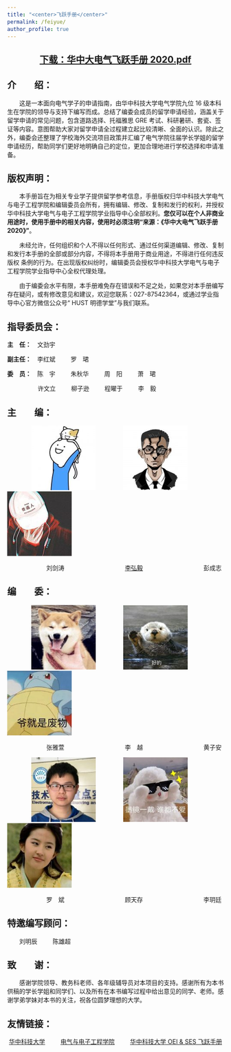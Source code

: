 ```yaml
---
title: "<center>飞跃手册</center>"
permalink: /feiyue/
author_profile: true
---
```

 
## <center> <a href="https://raw.githubusercontent.com/Pengchengzhi/Pengchengzhi.github.io/master/files/feiyue/%E5%8D%8E%E4%B8%AD%E5%A4%A7%E7%94%B5%E6%B0%94%E9%A3%9E%E8%B7%83%E6%89%8B%E5%86%8C.pdf">下载：华中大电气飞跃手册 2020.pdf</a> </center>
    
## 介&emsp;&emsp;绍：

&emsp;&emsp;这是一本面向电气学子的申请指南，由华中科技大学电气学院九位 16 级本科生在学院的领导与支持下编写而成。总结了编委会成员的留学申请经验，涵盖关于留学申请的常见问题，包含道路选择、托福雅思 GRE 考试、科研暑研、套瓷、签证等内容。意图帮助大家对留学申请全过程建立起比较清晰、全面的认识。除此之外，编委会还整理了学校海外交流项目政策并汇编了电气学院往届学长学姐的留学申请经历，帮助同学们更好地明确自己的定位，更加合理地进行学校选择和申请准备。

## 版权声明：

&emsp;&emsp;本手册旨在为相关专业学子提供留学参考信息，手册版权归华中科技大学电气与电子工程学院和编辑委员会所有，拥有编辑、修改、复制和发行的权利，并授权华中科技大学电气与电子工程学院学业指导中心全部权利。<b>您仅可以在个人非商业用途时，使用手册中的相关内容，使用时必须注明“来源：《华中大电气飞跃手册 2020》”</b>。
    
&emsp;&emsp;未经允许，任何组织和个人不得以任何形式、通过任何渠道编辑、修改、复制和发行本手册的全部或部分内容，不得将本手册用于商业用途，不得进行任何违反版权 条例的行为。在出现版权纠纷时，编辑委员会授权华中科技大学电气与电子工程学院学业指导中心全权代理处理。

&emsp;&emsp;由于编委会水平有限，本手册难免存在错误和不足之处，如果您对本手册编写存在疑问，或有修改意见和建议，欢迎您联系：027-87542364，或通过学业指导中心官方微信公众号“ HUST 明德学堂”与我们联系。

## 指导委员会：

<b>主&emsp;任：</b>&emsp;文劲宇

<b>副主任：</b>&emsp;李红斌 &emsp;&emsp; 罗&emsp;珺

<b>委&emsp;员：</b>&emsp;陈&emsp;宇  &emsp;&emsp;  朱秋华  &emsp;&emsp;  周&emsp;阳  &emsp;&emsp;  萧&emsp;珺 

&emsp;&emsp;&emsp;&emsp;&ensp;&nbsp;  许文立  &emsp;&emsp;  柳子逊   &emsp;&emsp; 程曜于 &emsp;&emsp;   李&emsp;毅

## 主&emsp;&emsp;编：
&emsp;&emsp;&emsp;&emsp;<img src="https://raw.githubusercontent.com/Pengchengzhi/Pengchengzhi.github.io/master/images/feiyue/feiyue-1.jpg"/> &emsp;&emsp;&emsp;&emsp; 
<img src="https://raw.githubusercontent.com/Pengchengzhi/Pengchengzhi.github.io/master/images/feiyue/feiyue-2.jpg"/> &emsp;&emsp;&emsp;&emsp; 
<img src="https://raw.githubusercontent.com/Pengchengzhi/Pengchengzhi.github.io/master/images/feiyue/feiyue-3.jpg"/>

&emsp;&emsp;&emsp;&emsp;&emsp;&emsp;&ensp;刘剑涛 &ensp;&emsp;&emsp;&emsp;&emsp;&emsp;&emsp;&emsp;&emsp;&emsp; <a href="http://hongyili.net/">李弘毅</a>  &emsp;&emsp;&emsp;&emsp;&emsp;&emsp;&emsp;&emsp;&emsp;&ensp; 彭成志

## 编&emsp;&emsp;委：

&emsp;&emsp;&emsp;&emsp;<img src="https://raw.githubusercontent.com/Pengchengzhi/Pengchengzhi.github.io/master/images/feiyue/feiyue-4.jpg"/> &emsp;&emsp;&emsp;&emsp; 
<img src="https://raw.githubusercontent.com/Pengchengzhi/Pengchengzhi.github.io/master/images/feiyue/feiyue-5.jpg"/> &emsp;&emsp;&emsp;&emsp; 
<img src="https://raw.githubusercontent.com/Pengchengzhi/Pengchengzhi.github.io/master/images/feiyue/feiyue-6.jpg"/>


&emsp;&emsp;&emsp;&emsp;&emsp;&emsp;&ensp;张雅萱 &ensp;&emsp;&emsp;&emsp;&emsp;&emsp;&emsp;&emsp;&emsp;&emsp; 李&emsp;越  &emsp;&emsp;&emsp;&emsp;&emsp;&emsp;&emsp;&emsp;&emsp;&ensp; 黄子安

&emsp;&emsp;&emsp;&emsp;<img src="https://raw.githubusercontent.com/Pengchengzhi/Pengchengzhi.github.io/master/images/feiyue/feiyue-7.jpg"/> &emsp;&emsp;&emsp;&emsp; 
<img src="https://raw.githubusercontent.com/Pengchengzhi/Pengchengzhi.github.io/master/images/feiyue/feiyue-8.jpg"/> &emsp;&emsp;&emsp;&emsp; 
<img src="https://raw.githubusercontent.com/Pengchengzhi/Pengchengzhi.github.io/master/images/feiyue/feiyue-9.jpg"/>

&emsp;&emsp;&emsp;&emsp;&emsp;&emsp;&ensp;罗&emsp;斌 &ensp;&emsp;&emsp;&emsp;&emsp;&emsp;&emsp;&emsp;&emsp;&emsp; 顾天存  &emsp;&emsp;&emsp;&emsp;&emsp;&emsp;&emsp;&emsp;&emsp;&ensp; 李玥廷

## 特邀编写顾问：

&emsp;&emsp;刘明辰 &emsp;&emsp; 陈雄超

## 致&emsp;&emsp;谢：

&emsp;&emsp;感谢学院领导、教务科老师、各年级辅导员对本项目的支持。感谢所有为本书供稿的学长学姐和同学们、以及所有在本书编写过程中给出意见的同学、老师。感谢学弟学妹对本书的关注，祝各位圆梦理想的大学。

## 友情链接：

<center> <a href="https://www.hust.edu.cn/">华中科技大学</a> &emsp;&emsp;
 <a href="http://ceee.hust.edu.cn/">电气与电子工程学院</a> &emsp;&emsp;
 <a href="https://hust-feiyue.github.io/">华中科技大学 OEI & SES 飞跃手册</a> </center>




